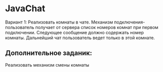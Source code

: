 # JavaChat

Вариант 1:
Реализовать комнаты в чате. Механизм подключения- пользователь получает от сервера список номеров комнат
при первом подключении. Следующее сообщение должно содержать номер комнаты. Дальнейший чат пользователь 
ведет только в этой комнате.

 ## Дополнительное заданик:
 Реализовать механизм смены комнаты
